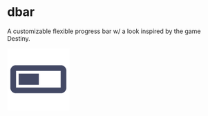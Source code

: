 dbar
====

A customizable flexible progress bar w/ a look inspired by the game Destiny.

<img src="/pub/ico/mstile-144x144.png">


